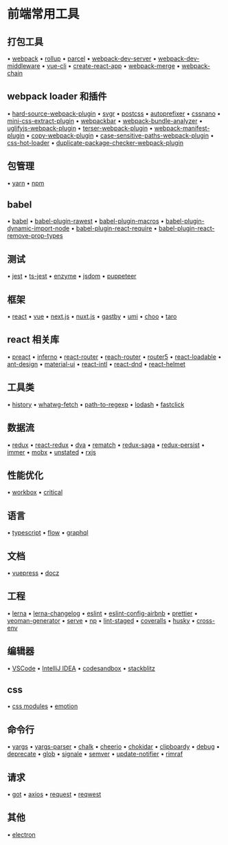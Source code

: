 # 前端常用工具

## 打包工具

• [webpack](https://github.com/webpack/webpack) 
• [rollup](https://github.com/rollup/rollup) 
• [parcel](https://github.com/parcel-bundler/parcel) 
• [webpack-dev-server](https://github.com/webpack/webpack-dev-server) 
• [webpack-dev-middleware](https://github.com/webpack/webpack-dev-middleware) 
• [vue-cli](https://github.com/vuejs/vue-cli) 
• [create-react-app](https://github.com/facebook/create-react-app) 
• [webpack-merge](https://github.com/survivejs/webpack-merge) 
• [webpack-chain](https://github.com/neutrinojs/webpack-chain) 

## webpack loader 和插件
• [hard-source-webpack-plugin](https://github.com/mzgoddard/hard-source-webpack-plugin) 
• [svgr](https://github.com/smooth-code/svgr) 
• [postcss](https://github.com/postcss/postcss) 
• [autoprefixer](https://github.com/postcss/autoprefixer) 
• [cssnano](https://github.com/cssnano/cssnano) 
• [mini-css-extract-plugin](https://github.com/webpack-contrib/mini-css-extract-plugin) 
• [webpackbar](https://github.com/nuxt/webpackbar) 
• [webpack-bundle-analyzer](https://github.com/webpack-contrib/webpack-bundle-analyzer) 
• [uglifyjs-webpack-plugin](https://github.com/webpack-contrib/uglifyjs-webpack-plugin) 
• [terser-webpack-plugin](https://github.com/webpack-contrib/terser-webpack-plugin) 
• [webpack-manifest-plugin](https://github.com/danethurber/webpack-manifest-plugin) 
• [copy-webpack-plugin](https://github.com/webpack-contrib/copy-webpack-plugin) 
• [case-sensitive-paths-webpack-plugin](https://github.com/Urthen/case-sensitive-paths-webpack-plugin) 
• [css-hot-loader](https://github.com/shepherdwind/css-hot-loader) 
• [duplicate-package-checker-webpack-plugin](https://github.com/darrenscerri/duplicate-package-checker-webpack-plugin) 

## 包管理
• [yarn](https://github.com/yarnpkg/yarn) 
• [npm](https://github.com/npm/cli) 

## babel
• [babel](https://github.com/babel/babel) 
• [babel-plugin-rawest](https://github.com/sokra/rawact) 
• [babel-plugin-macros](https://github.com/kentcdodds/babel-plugin-macros) 
• [babel-plugin-dynamic-import-node](https://github.com/airbnb/babel-plugin-dynamic-import-node) 
• [babel-plugin-react-require](https://github.com/vslinko/babel-plugin-react-require) 
• [babel-plugin-react-remove-prop-types](https://github.com/nkt/babel-plugin-react-remove-prop-types) 

## 测试
• [jest](https://github.com/facebook/jest) 
• [ts-jest](https://github.com/kulshekhar/ts-jest) 
• [enzyme](https://github.com/airbnb/enzyme) 
• [jsdom](https://github.com/jsdom/jsdom) 
• [puppeteer](https://github.com/GoogleChrome/puppeteer) 

## 框架
• [react](https://github.com/facebook/react) 
• [vue](https://github.com/vuejs/vue) 
• [next.js](https://github.com/zeit/next.js) 
• [nuxt.js](https://github.com/nuxt/nuxt.js) 
• [gastby](https://github.com/gatsbyjs/gatsby) 
• [umi](https://github.com/umijs/umi) 
• [choo](https://github.com/choojs/choo) 
• [taro](https://github.com/NervJS/taro) 

## react 相关库
• [preact](https://github.com/developit/preact) 
• [inferno](https://github.com/infernojs/inferno) 
• [react-router](https://github.com/ReactTraining/react-router) 
• [reach-router](https://github.com/reach/router) 
• [router5](https://github.com/router5/router5) 
• [react-loadable](https://github.com/jamiebuilds/react-loadable) 
• [ant-design](https://github.com/ant-design/ant-design) 
• [material-ui](https://github.com/mui-org/material-ui) 
• [react-intl](https://github.com/yahoo/react-intl) 
• [react-dnd](https://github.com/react-dnd/react-dnd) 
• [react-helmet](https://github.com/nfl/react-helmet) 

## 工具类
• [history](https://github.com/ReactTraining/history) 
• [whatwg-fetch](https://github.com/github/fetch) 
• [path-to-regexp](https://github.com/pillarjs/path-to-regexp) 
• [lodash](https://github.com/lodash/lodash) 
• [fastclick](https://github.com/ftlabs/fastclick) 

## 数据流
• [redux](https://github.com/reduxjs/redux) 
• [react-redux](https://github.com/reduxjs/react-redux) 
• [dva](https://github.com/dvajs/dva) 
• [rematch](https://github.com/rematch/rematch) 
• [redux-saga](https://github.com/redux-saga/redux-saga) 
• [redux-persist](https://github.com/rt2zz/redux-persist) 
• [immer](https://github.com/mweststrate/immer) 
• [mobx](https://github.com/mobxjs/mobx) 
• [unstated](https://github.com/jamiebuilds/unstated) 
• [rxjs](https://github.com/ReactiveX/rxjs) 

## 性能优化
• [workbox](https://github.com/GoogleChrome/workbox) 
• [critical](https://github.com/addyosmani/critical) 

## 语言
• [typescript](https://github.com/Microsoft/TypeScript) 
• [flow](https://github.com/facebook/flow) 
• [graphql](https://github.com/graphql/graphql-js) 

## 文档
• [vuepress](https://github.com/vuejs/vuepress) 
• [docz](https://github.com/pedronauck/docz) 

## 工程
• [lerna](https://github.com/lerna/lerna) 
• [lerna-changelog](https://github.com/lerna/lerna-changelog) 
• [eslint](https://github.com/eslint/eslint) 
• [eslint-config-airbnb](https://github.com/airbnb/javascript) 
• [prettier](https://github.com/prettier/prettier) 
• [yeoman-generator](https://github.com/yeoman/generator) 
• [serve](https://github.com/zeit/serve) 
• [np](https://github.com/sindresorhus/np) 
• [lint-staged](https://github.com/okonet/lint-staged) 
• [coveralls](https://github.com/marketplace/coveralls) 
• [husky](https://github.com/typicode/husky) 
• [cross-env](https://github.com/kentcdodds/cross-env) 

## 编辑器
• [VSCode](https://code.visualstudio.com/) 
• [IntelliJ IDEA](https://www.jetbrains.com/idea/) 
• [codesandbox](https://codesandbox.io/) 
• [stackblitz](https://stackblitz.com/) 

## css
• [css modules](https://github.com/css-modules/css-modules) 
• [emotion](https://github.com/emotion-js/emotion) 

## 命令行
• [yargs](https://github.com/yargs/yargs) 
• [yargs-parser](https://github.com/yargs/yargs-parser) 
• [chalk](https://github.com/chalk/chalk) 
• [cheerio](https://github.com/cheeriojs/cheerio) 
• [chokidar](https://github.com/paulmillr/chokidar) 
• [clipboardy](https://github.com/sindresorhus/clipboardy) 
• [debug](https://github.com/visionmedia/debug) 
• [deprecate](https://github.com/brianc/node-deprecate) 
• [glob](https://github.com/isaacs/node-glob) 
• [signale](https://github.com/klaussinani/signale) 
• [semver](https://github.com/npm/node-semver) 
• [update-notifier](https://github.com/yeoman/update-notifier) 
• [rimraf](https://github.com/isaacs/rimraf) 

## 请求
• [got](https://github.com/sindresorhus/got) 
• [axios](https://github.com/axios/axios) 
• [request](https://github.com/request/request) 
• [reqwest](https://github.com/ded/reqwest) 

## 其他
• [electron](https://github.com/electron/electron) 

